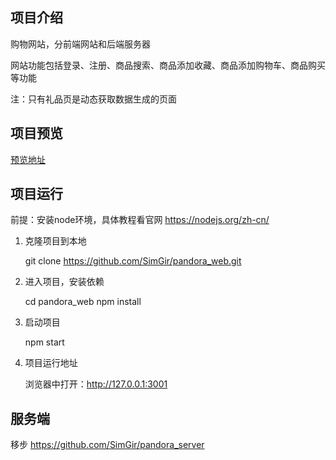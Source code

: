 ## 项目介绍

购物网站，分前端网站和后端服务器

网站功能包括登录、注册、商品搜索、商品添加收藏、商品添加购物车、商品购买等功能

注：只有礼品页是动态获取数据生成的页面


## 项目预览

[预览地址](https://simgir.github.io/pandora_web/dist/index.html)


## 项目运行

前提：安装node环境，具体教程看官网 https://nodejs.org/zh-cn/ 

1. 克隆项目到本地

	git clone https://github.com/SimGir/pandora_web.git

2. 进入项目，安装依赖

	cd pandora_web
	npm install

3. 启动项目

	npm start

4. 项目运行地址

	浏览器中打开：http://127.0.0.1:3001 


## 服务端

移步 https://github.com/SimGir/pandora_server 
